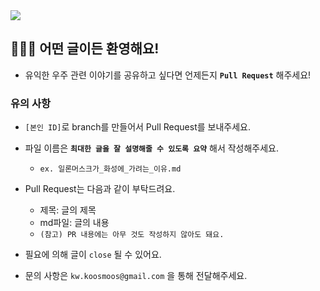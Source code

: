 <img src="https://github.com/2023-chambit-project/KOOSMOOS-TechWiki/assets/112946860/8606904e-e524-4219-b6ba-af357872897c">

## 🙇🏻‍♀️ 어떤 글이든 환영해요!

- 유익한 우주 관련 이야기를 공유하고 싶다면 언제든지 **`Pull Request`** 해주세요!

### 유의 사항

- `[본인 ID]`로 branch를 만들어서 Pull Request를 보내주세요.

- 파일 이름은 **`최대한 글을 잘 설명해줄 수 있도록 요약`** 해서 작성해주세요.

  - `ex. 일론머스크가_화성에_가려는_이유.md`

- Pull Request는 다음과 같이 부탁드려요.

  - 제목: 글의 제목
  - md파일: 글의 내용
  - `(참고) PR 내용에는 아무 것도 작성하지 않아도 돼요.`

- 필요에 의해 글이 `close` 될 수 있어요.

- 문의 사항은 `kw.koosmoos@gmail.com` 을 통해 전달해주세요.
